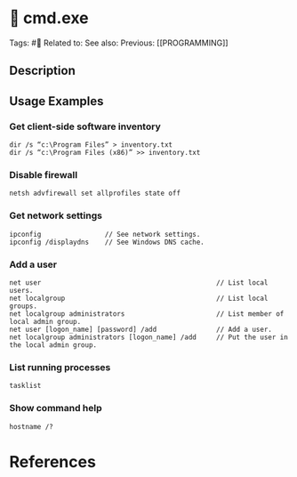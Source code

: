# 🤖 cmd.exe
Tags: #🤖
Related to: 
See also: 
Previous: [[PROGRAMMING]]

## Description

## Usage Examples

### Get client-side software inventory

	dir /s “c:\Program Files” > inventory.txt
	dir /s “c:\Program Files (x86)” >> inventory.txt

### Disable firewall
	netsh advfirewall set allprofiles state off

### Get network settings

	ipconfig				// See network settings.
	ipconfig /displaydns	// See Windows DNS cache.

### Add a user

	net user											// List local users.
	net localgroup										// List local groups.
	net localgroup administrators						// List member of local admin group.
	net user [logon_name] [password] /add				// Add a user.
	net localgroup administrators [logon_name] /add		// Put the user in the local admin group.

### List running processes

	tasklist

### Show command help

	hostname /?

# References